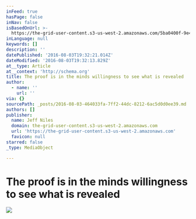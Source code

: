 ```yaml
---
inFeed: true
hasPage: false
inNav: false
isBasedOnUrl: >-
  https://the-grid-user-content.s3-us-west-2.amazonaws.com/5ba0400f-9e4e-4215-a2e8-a6438349ad47.jpg
inLanguage: null
keywords: []
description: ''
datePublished: '2016-08-03T19:32:21.014Z'
dateModified: '2016-08-03T19:32:13.829Z'
at__type: Article
at__context: 'http://schema.org'
title: The proof is in the minds willingness to see what is revealed
author:
  - name: ''
    url: ''
via: {}
sourcePath: _posts/2016-08-03-464033fa-7ff2-44dc-8212-6ac5d0d0ee39.md
authors: []
publisher:
  name: Jeff Niles
  domain: the-grid-user-content.s3-us-west-2.amazonaws.com
  url: 'https://the-grid-user-content.s3-us-west-2.amazonaws.com'
  favicon: null
starred: false
_type: MediaObject

---
```

# The proof is in the minds willingness to see what is revealed
![](https://the-grid-user-content.s3-us-west-2.amazonaws.com/5ba0400f-9e4e-4215-a2e8-a6438349ad47.jpg)